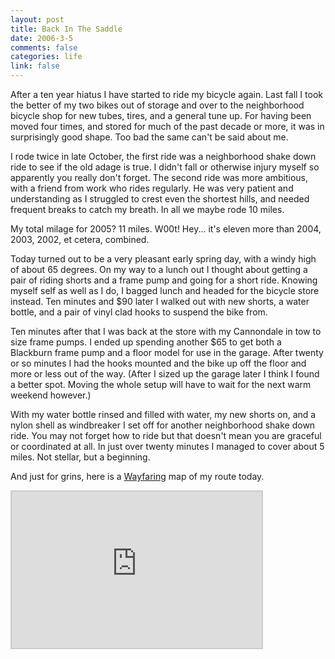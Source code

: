 ```yaml
--- 
layout: post
title: Back In The Saddle
date: 2006-3-5
comments: false
categories: life
link: false
---
```

After a ten year hiatus I have started to ride my bicycle again. Last fall I took the better of my two bikes out of storage and over to the neighborhood bicycle shop for new tubes, tires, and a general tune up. For having been moved four times, and stored for much of the past decade or more, it was in surprisingly good shape. Too bad the same can't be said about me.

I rode twice in late October, the first ride was a neighborhood shake down ride to see if the old adage is true. I didn't fall or otherwise injury myself so apparently you really don't forget. The second ride was more ambitious, with a friend from work who rides regularly. He was very patient and understanding as I struggled to crest even the shortest hills, and needed frequent breaks to catch my breath. In all we maybe rode 10 miles.

My total milage for 2005? 11 miles. W00t! Hey... it's eleven more than 2004, 2003, 2002, et cetera, combined.

Today turned out to be a very pleasant early spring day, with a windy high of about 65 degrees. On my way to a lunch out I thought about getting a pair of riding shorts and a frame pump and going for a short ride. Knowing myself self as well as I do, I bagged lunch and headed for the bicycle store instead. Ten minutes and $90 later I walked out with new shorts, a water bottle, and a pair of vinyl clad hooks to suspend the bike from.

Ten minutes after that I was back at the store with my Cannondale in tow to size frame pumps. I ended up spending another $65 to get both a Blackburn frame pump and a floor model for use in the garage. After twenty or so minutes I had the hooks mounted and the bike up off the floor and more or less out of the way. (After I sized up the garage later I think I found a better spot. Moving the whole setup will have to wait for the next warm weekend however.)

With my water bottle rinsed and filled with water, my new shorts on, and a nylon shell as windbreaker I set off for another neighborhood shake down ride. You may not forget how to ride but that doesn't mean you are graceful or coordinated at all. In just over twenty minutes I managed to cover about 5 miles. Not stellar, but a beginning.

And just for grins, here is a <a href="http://wayfaring.com" title="Wayfaring">Wayfaring</a> map of my route today.

<iframe src="http://www.wayfaring.com/maps/export/10012" style="border: 2px solid #cccccc; width: 400px; height: 250px" frameborder="0" scrolling="no"></iframe>
